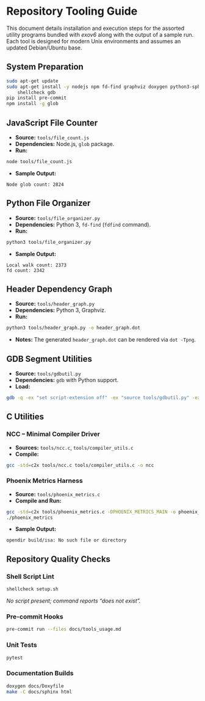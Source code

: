 # Repository Tooling Guide

This document details installation and execution steps for the assorted
utility programs bundled with *exov6* along with the output of a sample run.
Each tool is designed for modern Unix environments and assumes an updated
Debian/Ubuntu base.

## System Preparation

```bash
sudo apt-get update
sudo apt-get install -y nodejs npm fd-find graphviz doxygen python3-sphinx \
    shellcheck gdb
pip install pre-commit
npm install -g glob
```

## JavaScript File Counter

* **Source:** `tools/file_count.js`
* **Dependencies:** Node.js, `glob` package.
* **Run:**

```bash
node tools/file_count.js
```
* **Sample Output:**

```
Node glob count: 2824
```

## Python File Organizer

* **Source:** `tools/file_organizer.py`
* **Dependencies:** Python 3, `fd-find` (`fdfind` command).
* **Run:**

```bash
python3 tools/file_organizer.py
```
* **Sample Output:**

```
Local walk count: 2373
fd count: 2342
```

## Header Dependency Graph

* **Source:** `tools/header_graph.py`
* **Dependencies:** Python 3, Graphviz.
* **Run:**

```bash
python3 tools/header_graph.py -o header_graph.dot
```
* **Notes:** The generated `header_graph.dot` can be rendered via `dot -Tpng`.

## GDB Segment Utilities

* **Source:** `tools/gdbutil.py`
* **Dependencies:** `gdb` with Python support.
* **Load:**

```bash
gdb -q -ex "set script-extension off" -ex "source tools/gdbutil.py" -ex quit
```

## C Utilities

### NCC – Minimal Compiler Driver

* **Sources:** `tools/ncc.c`, `tools/compiler_utils.c`
* **Compile:**

```bash
gcc -std=c2x tools/ncc.c tools/compiler_utils.c -o ncc
```

### Phoenix Metrics Harness

* **Source:** `tools/phoenix_metrics.c`
* **Compile and Run:**

```bash
gcc -std=c2x tools/phoenix_metrics.c -DPHOENIX_METRICS_MAIN -o phoenix_metrics
./phoenix_metrics
```
* **Sample Output:**

```
opendir build/isa: No such file or directory
```

## Repository Quality Checks

### Shell Script Lint

```bash
shellcheck setup.sh
```
*No script present; command reports “does not exist”.*

### Pre-commit Hooks

```bash
pre-commit run --files docs/tools_usage.md
```

### Unit Tests

```bash
pytest
```

### Documentation Builds

```bash
doxygen docs/Doxyfile
make -C docs/sphinx html
```
